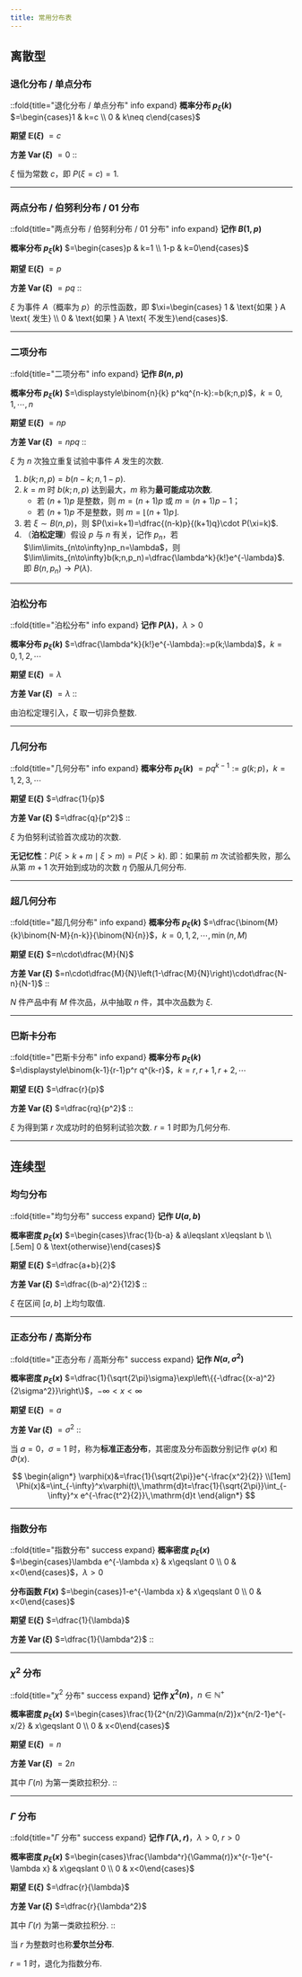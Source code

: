 ```yaml
---
title: 常用分布表
---
```


## 离散型

### 退化分布 / 单点分布

::fold{title="退化分布 / 单点分布" info expand}
**概率分布 $p_{\xi}(k)$** $=\begin{cases}1 & k=c \\ 0 & k\neq c\end{cases}$

**期望 $\mathbb{E}(\xi)$** $=c$

**方差 $\operatorname{Var}(\xi)$** $=0$
::

$\xi$ 恒为常数 $c$，即 $P(\xi=c)=1$.

---

### 两点分布 / 伯努利分布 / 01 分布

::fold{title="两点分布 / 伯努利分布 / 01 分布" info expand}
**记作 $B(1,p)$**

**概率分布 $p_{\xi}(k)$** $=\begin{cases}p & k=1 \\ 1-p & k=0\end{cases}$

**期望 $\mathbb{E}(\xi)$** $=p$

**方差 $\operatorname{Var}(\xi)$** $=pq$
::

$\xi$ 为事件 $A$（概率为 $p$）的示性函数，即 $\xi=\begin{cases} 1 & \text{如果 } A \text{ 发生} \\ 0 & \text{如果 } A \text{ 不发生}\end{cases}$.

---

### 二项分布

::fold{title="二项分布" info expand}
**记作 $B(n,p)$**

**概率分布 $p_{\xi}(k)$** $=\displaystyle\binom{n}{k} p^kq^{n-k}:=b(k;n,p)$，$k=0,1,\cdots,n$

**期望 $\mathbb{E}(\xi)$** $=np$

**方差 $\operatorname{Var}(\xi)$** $=npq$
::

$\xi$ 为 $n$ 次独立重复试验中事件 $A$ 发生的次数.

1. $b(k;n,p) = b(n-k;n,1-p)$.
2. $k=m$ 时 $b(k;n,p)$ 达到最大，$m$ 称为**最可能成功次数**.
    - 若 $(n+1)p$ 是整数，则 $m=(n+1)p$ 或 $m=(n+1)p-1$；
    - 若 $(n+1)p$ 不是整数，则 $m=\lfloor (n+1)p \rfloor$.
3. 若 $\xi\sim B(n,p)$，则 $P(\xi=k+1)=\dfrac{(n-k)p}{(k+1)q}\cdot P(\xi=k)$.
4. （**泊松定理**）假设 $p$ 与 $n$ 有关，记作 $p_n$，若 $\lim\limits_{n\to\infty}np_n=\lambda$，则 $\lim\limits_{n\to\infty}b(k;n,p_n)=\dfrac{\lambda^k}{k!}e^{-\lambda}$. 即 $B(n,p_n)\to P(\lambda)$.

---

### 泊松分布

::fold{title="泊松分布" info expand}
**记作 $P(\lambda)$**，$\lambda>0$

**概率分布 $p_{\xi}(k)$** $=\dfrac{\lambda^k}{k!}e^{-\lambda}:=p(k;\lambda)$，$k=0,1,2,\cdots$

**期望 $\mathbb{E}(\xi)$** $=\lambda$

**方差 $\operatorname{Var}(\xi)$** $=\lambda$
::

由泊松定理引入，$\xi$ 取一切非负整数.

---

### 几何分布

::fold{title="几何分布" info expand}
**概率分布 $p_{\xi}(k)$** $=pq^{k-1}:=g(k;p)$，$k=1,2,3,\cdots$

**期望 $\mathbb{E}(\xi)$** $=\dfrac{1}{p}$

**方差 $\operatorname{Var}(\xi)$** $=\dfrac{q}{p^2}$
::

$\xi$ 为伯努利试验首次成功的次数.

**无记忆性**：$P(\xi>k+m\mid \xi>m)=P(\xi>k)$. 即：如果前 $m$ 次试验都失败，那么从第 $m+1$ 次开始到成功的次数 $\eta$ 仍服从几何分布.

---

### 超几何分布

::fold{title="超几何分布" info expand}
**概率分布 $p_{\xi}(k)$** $=\dfrac{\binom{M}{k}\binom{N-M}{n-k}}{\binom{N}{n}}$，$k=0,1,2,\cdots,\min(n,M)$

**期望 $\mathbb{E}(\xi)$** $=n\cdot\dfrac{M}{N}$

**方差 $\operatorname{Var}(\xi)$** $=n\cdot\dfrac{M}{N}\left(1-\dfrac{M}{N}\right)\cdot\dfrac{N-n}{N-1}$
::

$N$ 件产品中有 $M$ 件次品，从中抽取 $n$ 件，其中次品数为 $\xi$.

---

### 巴斯卡分布

::fold{title="巴斯卡分布" info expand}
**概率分布 $p_{\xi}(k)$** $=\displaystyle\binom{k-1}{r-1}p^r q^{k-r}$，$k=r,r+1,r+2,\cdots$

**期望 $\mathbb{E}(\xi)$** $=\dfrac{r}{p}$

**方差 $\operatorname{Var}(\xi)$** $=\dfrac{rq}{p^2}$
::

$\xi$ 为得到第 $r$ 次成功时的伯努利试验次数. $r=1$ 时即为几何分布.

---

## 连续型

### 均匀分布

::fold{title="均匀分布" success expand}
**记作 $U(a,b)$**

**概率密度 $p_{\xi}(x)$** $=\begin{cases}\frac{1}{b-a} & a\leqslant x\leqslant b \\[.5em] 0 & \text{otherwise}\end{cases}$

**期望 $\mathbb{E}(\xi)$** $=\dfrac{a+b}{2}$

**方差 $\operatorname{Var}(\xi)$** $=\dfrac{(b-a)^2}{12}$
::

$\xi$ 在区间 $[a,b]$ 上均匀取值.

---

### 正态分布 / 高斯分布

::fold{title="正态分布 / 高斯分布" success expand}
**记作 $N(a,\sigma^2)$**

**概率密度 $p_{\xi}(x)$** $=\dfrac{1}{\sqrt{2\pi}\sigma}\exp\left\{{-\dfrac{(x-a)^2}{2\sigma^2}}\right\}$，$-\infty<x<\infty$

**期望 $\mathbb{E}(\xi)$** $=a$

**方差 $\operatorname{Var}(\xi)$** $=\sigma^2$
::

当 $a=0$，$\sigma=1$ 时，称为**标准正态分布**，其密度及分布函数分别记作 $\varphi(x)$ 和 $\Phi(x)$.

$$
\begin{align*}
\varphi(x)&=\frac{1}{\sqrt{2\pi}}e^{-\frac{x^2}{2}} \\[1em]
\Phi(x)&=\int_{-\infty}^x\varphi(t)\,\mathrm{d}t=\frac{1}{\sqrt{2\pi}}\int_{-\infty}^x e^{-\frac{t^2}{2}}\,\mathrm{d}t
\end{align*}
$$

---

### 指数分布

::fold{title="指数分布" success expand}
**概率密度 $p_{\xi}(x)$** $=\begin{cases}\lambda e^{-\lambda x} & x\geqslant 0 \\ 0 & x<0\end{cases}$，$\lambda>0$

**分布函数 $F(x)$** $=\begin{cases}1-e^{-\lambda x} & x\geqslant 0 \\ 0 & x<0\end{cases}$

**期望 $\mathbb{E}(\xi)$** $=\dfrac{1}{\lambda}$

**方差 $\operatorname{Var}(\xi)$** $=\dfrac{1}{\lambda^2}$
::

---

### $\chi^2$ 分布

::fold{title="$\chi^2$ 分布" success expand}
**记作 $\chi^2(n)$**，$n\in\mathbb{N}^+$

**概率密度 $p_{\xi}(x)$** $=\begin{cases}\frac{1}{2^{n/2}\Gamma(n/2)}x^{n/2-1}e^{-x/2} & x\geqslant 0 \\ 0 & x<0\end{cases}$

**期望 $\mathbb{E}(\xi)$** $=n$

**方差 $\operatorname{Var}(\xi)$** $=2n$

其中 $\Gamma(n)$ 为第一类欧拉积分.
::

---

### $\Gamma$ 分布

::fold{title="$\Gamma$ 分布" success expand}
**记作 $\Gamma(\lambda,r)$**，$\lambda>0,\ r>0$

**概率密度 $p_{\xi}(x)$** $=\begin{cases}\frac{\lambda^r}{\Gamma(r)}x^{r-1}e^{-\lambda x} & x\geqslant 0 \\ 0 & x<0\end{cases}$

**期望 $\mathbb{E}(\xi)$** $=\dfrac{r}{\lambda}$

**方差 $\operatorname{Var}(\xi)$** $=\dfrac{r}{\lambda^2}$

其中 $\Gamma(r)$ 为第一类欧拉积分.
::

当 $r$ 为整数时也称**爱尔兰分布**.

$r=1$ 时，退化为指数分布.
